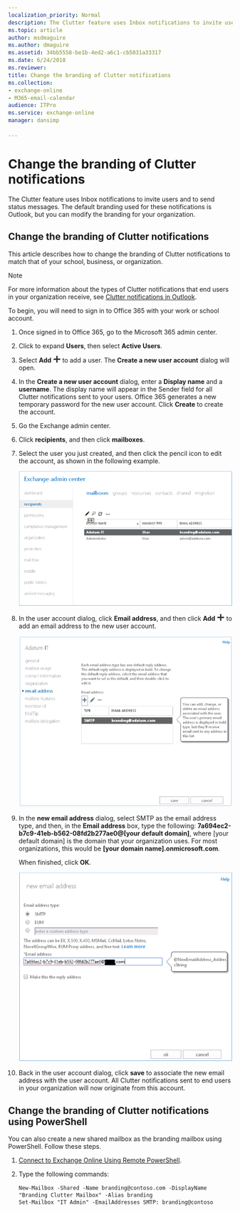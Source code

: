```yaml
---
localization_priority: Normal
description: The Clutter feature uses Inbox notifications to invite users and to send status messages. The default branding used for these notifications is Outlook, but you can modify the branding for your organization.
ms.topic: article
author: msdmaguire
ms.author: dmaguire
ms.assetid: 34bb5558-be1b-4ed2-a6c1-cb5031a33317
ms.date: 6/24/2018
ms.reviewer: 
title: Change the branding of Clutter notifications
ms.collection: 
- exchange-online
- M365-email-calendar
audience: ITPro
ms.service: exchange-online
manager: dansimp

---
```


# Change the branding of Clutter notifications

The Clutter feature uses Inbox notifications to invite users and to send status messages. The default branding used for these notifications is Outlook, but you can modify the branding for your organization.

## Change the branding of Clutter notifications

This article describes how to change the branding of Clutter notifications to match that of your school, business, or organization.

> [!NOTE]
> For more information about the types of Clutter notifications that end users in your organization receive, see [Clutter notifications in Outlook](clutter-notifications-in-outlook.md).

To begin, you will need to sign in to Office 365 with your work or school account.

1. Once signed in to Office 365, go to the Microsoft 365 admin center.

2. Click to expand **Users**, then select **Active Users**.

3. Select **Add** ![Add](../../media/ITPro_EAC_AddIcon.png) to add a user. The **Create a new user account** dialog will open.

4. In the **Create a new user account** dialog, enter a **Display name** and a **username**. The display name will appear in the Sender field for all Clutter notifications sent to your users. Office 365 generates a new temporary password for the new user account. Click **Create** to create the account.

5. Go the Exchange admin center.

6. Click **recipients**, and then click **mailboxes**.

7. Select the user you just created, and then click the pencil icon to edit the account, as shown in the following example.

   ![Picture of the Exchange admin center when creating your branding mailbox for Clutter.](../../media/98be1aee-ae96-4406-bf47-91336c62b5c7.png)

8. In the user account dialog, click **Email address**, and then click **Add** ![Add](../../media/ITPro_EAC_AddIcon.png) to add an email address to the new user account.

   ![Picture of the user dialog box, which is used to add a new email address to the user account.](../../media/1bfb758a-c1a5-4314-aa0f-f34655bb501f.png)

9. In the **new email address** dialog, select SMTP as the email address type, and then, in the **Email address** box, type the following: **7a694ec2-b7c9-41eb-b562-08fd2b277ae0@[your default domain]**, where [your default domain] is the domain that your organization uses. For most organizations, this would be **[your domain name].onmicrosoft.com**.

   When finished, click **OK**.

   ![Picture of the new email address dialog, with the email address you need to enter to rebrand Clutter notifications.](../../media/28371e1f-964a-4ed9-8e75-4145c58adb2f.png)

10. Back in the user account dialog, click **save** to associate the new email address with the user account. All Clutter notifications sent to end users in your organization will now originate from this account.

## Change the branding of Clutter notifications using PowerShell

You can also create a new shared mailbox as the branding mailbox using PowerShell. Follow these steps.

1. [Connect to Exchange Online Using Remote PowerShell](https://technet.microsoft.com/library/c8bea338-6c1a-4bdf-8de0-7895d427ee5b.aspx).

2. Type the following commands:

   ```
   New-Mailbox -Shared -Name branding@contoso.com -DisplayName "Branding Clutter Mailbox" -Alias branding
   Set-Mailbox "IT Admin" -EmailAddresses SMTP: branding@contoso
   ```
